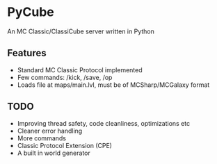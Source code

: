 # PyCube

An MC Classic/ClassiCube server written in Python

## Features

* Standard MC Classic Protocol implemented
* Few commands: /kick, /save, /op
* Loads file at maps/main.lvl, must be of MCSharp/MCGalaxy format

## TODO

* Improving thread safety, code cleanliness, optimizations etc 
* Cleaner error handling
* More commands
* Classic Protocol Extension (CPE)
* A built in world generator


